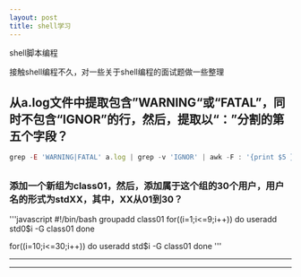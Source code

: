 ```yaml
---
layout: post
title: shell学习
---
```


shell脚本编程


   接触shell编程不久，对一些关于shell编程的面试题做一些整理

## 从a.log文件中提取包含”WARNING“或“FATAL”，同时不包含“IGNOR”的行，然后，提取以“：”分割的第五个字段？
   ```javascript
   grep -E 'WARNING|FATAL' a.log | grep -v 'IGNOR' | awk -F : '{print $5 }'	
```
##
### 添加一个新组为class01，然后，添加属于这个组的30个用户，用户名的形式为stdXX，其中，XX从01到30？
   '''javascript
   #!/bin/bash
   groupadd class01
   for((i=1;i<=9;i++))
   do
	useradd std0$i -G class01
   done

   for((i=10;i<=30;i++))
   do
	useradd std$i -G class01
   done
   '''




----
****
